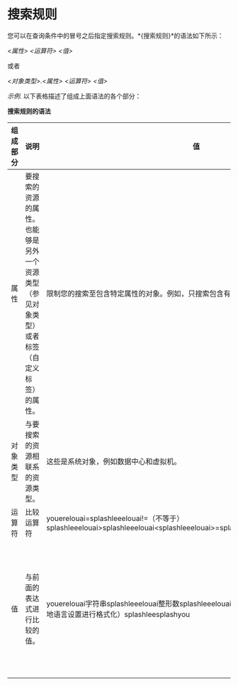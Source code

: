 # 搜索规则

您可以在查询条件中的冒号之后指定搜索规则。*{搜索规则}*的语法如下所示：

*\<属性\> \<运算符\> \<值\>*

或者

*\<对象类型\>.\<属性\> \<运算符\> \<值\>*

*示例*.
以下表格描述了组成上面语法的各个部分：

**搜索规则的语法**

|组成部分|说明|值|例子|备注|
|--------|----|---|----|----|
|属性|要搜索的资源的属性。也能够是另外一个资源类型（参见对象类型）或者标签（自定义标签）的属性。|限制您的搜索至包含特定属性的对象。例如，只搜索包含有 status 属性的对象。|Status|--|
|对象类型|与要搜索的资源相联系的资源类型。|这些是系统对象，例如数据中心和虚拟机。|Users|--|
|运算符|比较运算符|youerelouai=splashleeelouai!=（不等于）splashleeelouai\>splashleeelouai\<splashleeelouai\>=splashleeelouai\<=splashleesplashyou|--|值选项基于对象类型而不同。|
|值|与前面的表达式进行比较的值。|youerelouai字符串splashleeelouai整形数splashleeelouai等级splashleeelouai日期（按照当地语言设置进行格式化）splashleesplashyou|youerelouaiDunrongsplashleeelouai256splashleeelouainormalsplashleesplashyou|youerelouai字符串中能够使用通配符。splashleeelouai""(一对双引号中间没有空格)能够用以表示没有初始化（空）的字符串。splashleeelouai在字符串或者日期中间包含空格时，必须使用一对双引号将其包含。splashleesplashyou|
